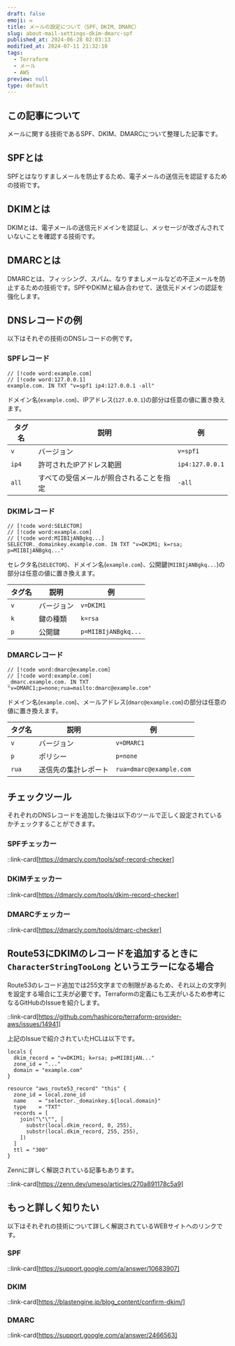 ```yaml
---
draft: false
emoji: ✉️
title: メールの設定について（SPF、DKIM、DMARC）
slug: about-mail-settings-dkim-dmarc-spf
published_at: 2024-06-28 02:03:13
modified_at: 2024-07-11 21:32:10
tags:
  - Terraform
  - メール
  - AWS
preview: null
type: default
---
```


## この記事について

メールに関する技術であるSPF、DKIM、DMARCについて整理した記事です。

## SPFとは

SPFとはなりすましメールを防止するため、電子メールの送信元を認証するための技術です。

## DKIMとは

DKIMとは、電子メールの送信元ドメインを認証し、メッセージが改ざんされていないことを確認する技術です。

## DMARCとは

DMARCとは、フィッシング、スパム、なりすましメールなどの不正メールを防止するための技術です。SPFやDKIMと組み合わせて、送信元ドメインの認証を強化します。

## DNSレコードの例

以下はそれぞの技術のDNSレコードの例です。

### SPFレコード

```text
// [!code word:example.com]
// [!code word:127.0.0.1]
example.com. IN TXT "v=spf1 ip4:127.0.0.1 -all"
```

ドメイン名(`example.com`)、IPアドレス(`127.0.0.1`)の部分は任意の値に置き換えます。

| タグ名 | 説明                                     | 例              |
| ------ | ---------------------------------------- | --------------- |
| `v`    | バージョン                               | `v=spf1`        |
| `ip4`  | 許可されたIPアドレス範囲                 | `ip4:127.0.0.1` |
| `all`  | すべての受信メールが照合されることを指定 | `-all`          |

### DKIMレコード

```text
// [!code word:SELECTOR]
// [!code word:example.com]
// [!code word:MIIBIjANBgkq...]
SELECTOR._domainkey.example.com. IN TXT "v=DKIM1; k=rsa; p=MIIBIjANBgkq..."
```

セレクタ名(`SELECTOR`)、ドメイン名(`example.com`)、公開鍵(`MIIBIjANBgkq...`)の部分は任意の値に置き換えます。

| タグ名 | 説明       | 例                  |
| ------ | ---------- | ------------------- |
| `v`    | バージョン | `v=DKIM1`           |
| `k`    | 鍵の種類   | `k=rsa`             |
| `p`    | 公開鍵     | `p=MIIBIjANBgkq...` |

### DMARCレコード

```text
// [!code word:dmarc@example.com]
// [!code word:example.com]
_dmarc.example.com. IN TXT "v=DMARC1;p=none;rua=mailto:dmarc@example.com"
```

ドメイン名(`example.com`)、メールアドレス(`dmarc@example.com`)の部分は任意の値に置き換えます。

| タグ名 | 説明                 | 例                      |
| ------ | -------------------- | ----------------------- |
| `v`    | バージョン           | `v=DMARC1`              |
| `p`    | ポリシー             | `p=none`                |
| `rua`  | 送信先の集計レポート | `rua=dmarc@example.com` |

## チェックツール

それぞれのDNSレコードを追加した後は以下のツールで正しく設定されているかチェックすることができます。

### SPFチェッカー

::link-card[https://dmarcly.com/tools/spf-record-checker]

### DKIMチェッカー

::link-card[https://dmarcly.com/tools/dkim-record-checker]

### DMARCチェッカー

::link-card[https://dmarcly.com/tools/dmarc-checker]

## Route53にDKIMのレコードを追加するときに `CharacterStringTooLong` というエラーになる場合

Route53のレコード追加では255文字までの制限があるため、それ以上の文字列を設定する場合に工夫が必要です。Terraformの定義にも工夫がいるため参考になるGitHubのIssueを紹介します。

::link-card[https://github.com/hashicorp/terraform-provider-aws/issues/14941]

上記のIssueで紹介されていたHCLは以下です。

```hcl
locals {
  dkim_record = "v=DKIM1; k=rsa; p=MIIBIjAN..."
  zone_id = "..."
  domain = "example.com"
}

resource "aws_route53_record" "this" {
  zone_id = local.zone_id
  name    = "selector._domainkey.${local.domain}"
  type    = "TXT"
  records = [
    join("\"\"", [
      substr(local.dkim_record, 0, 255),
      substr(local.dkim_record, 255, 255),
    ])
  ]
  ttl = "300"
}
```

Zennに詳しく解説されている記事もあります。

::link-card[https://zenn.dev/umeso/articles/270a891178c5a9]

## もっと詳しく知りたい

以下はそれぞれの技術について詳しく解説されているWEBサイトへのリンクです。

### SPF

::link-card[https://support.google.com/a/answer/10683907]

### DKIM

::link-card[https://blastengine.jp/blog_content/confirm-dkim/]

### DMARC

::link-card[https://support.google.com/a/answer/2466563]
